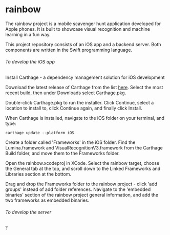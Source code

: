 # rainbow

The rainbow project is a mobile scavenger hunt application developed for Apple phones. It is built to showcase visual recognition and machine learning in a fun way.

This project repository consists of an iOS app and a backend server. Both components are written in the Swift programming language.


###### To develop the iOS app

Install Carthage - a dependency management solution for iOS development

Download the latest release of Carthage from the list [here](https://github.com/Carthage/Carthage/releases). Select the most recent build, then under Downloads select Carthage.pkg.

Double-click Carthage.pkg to run the installer. Click Continue, select a location to install to, click Continue again, and finally click Install.

When Carthage is installed, navigate to the iOS folder on your terminal, and type:

```carthage update --platform iOS```

Create a folder called 'Frameworks' in the iOS folder. Find the Lumina.framework and VisualRecognitionV3.framework from the Carthage Build folder, and move them to the Frameworks folder.

Open the rainbow.xcodeproj in XCode. Select the rainbow target, choose the General tab at the top, and scroll down to the Linked Frameworks and Libraries section at the bottom.

Drag and drop the Frameworks folder to the rainbow project - click 'add groups' instead of add folder references. Navigate to the 'embedded binaries' section of the rainbow project general information, and add the two frameworks as embedded binaries.



###### To develop the server

?
